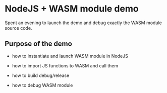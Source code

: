 # NodeJS + WASM module demo

Spent an evening to launch the demo and debug exactly the WASM module source code.

## Purpose of the demo

- how to instantiate and launch WASM module in NodeJS

- how to import JS functions to WASM and call them

- how to build debug/release

- how to debug WASM module
